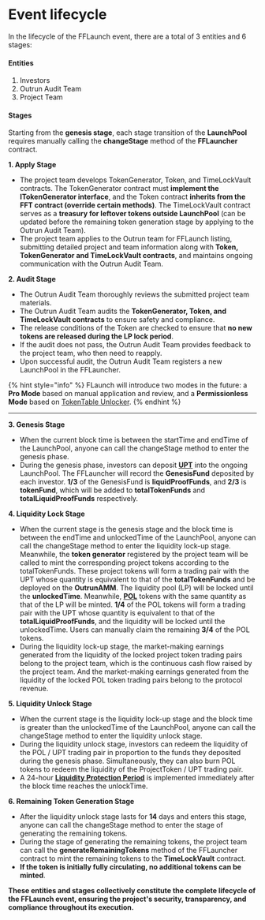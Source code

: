 # Event lifecycle

In the lifecycle of the FFLaunch event, there are a total of 3 entities and 6 stages:

#### Entities

1. Investors
2. Outrun Audit Team
3. Project Team

#### Stages

Starting from the **genesis stage**, each stage transition of the **LaunchPool** requires manually calling the **changeStage** method of the **FFLauncher** contract.

**1. Apply Stage**

* The project team develops TokenGenerator, Token, and TimeLockVault contracts. The TokenGenerator contract must **implement the ITokenGenerator interface**, and the Token contract **inherits from the FFT contract (override certain methods)**. The TimeLockVault contract serves as a **treasury for leftover tokens outside LaunchPool** (can be updated before the remaining token generation stage by applying to the Outrun Audit Team).
* The project team applies to the Outrun team for FFLaunch listing, submitting detailed project and team information along with **Token, TokenGenerator and TimeLockVault contracts**, and maintains ongoing communication with the Outrun Audit Team.

**2. Audit Stage**

* The Outrun Audit Team thoroughly reviews the submitted project team materials.
* The Outrun Audit Team audits the **TokenGenerator, Token, and TimeLockVault contracts** to ensure safety and compliance.
* The release conditions of the Token are checked to ensure that **no new tokens are released during the LP lock period**.
* If the audit does not pass, the Outrun Audit Team provides feedback to the project team, who then need to reapply.
* Upon successful audit, the Outrun Audit Team registers a new LaunchPool in the FFLauncher.

{% hint style="info" %}
FLaunch will introduce two modes in the future: a **Pro Mode** based on manual application and review, and a **Permissionless Mode** based on [TokenTable Unlocker](https://docs.tokentable.xyz/for-founders/tokentable-unlocker).
{% endhint %}

***

**3. Genesis Stage**

* When the current block time is between the startTime and endTime of the LaunchPool, anyone can call the changeStage method to enter the genesis phase.
* During the genesis phase, investors can deposit [**UPT**](../outstake/yield-tokenization/upt.md) into the ongoing LaunchPool. The FFLauncher will record the **GenesisFund** deposited by each investor. **1/3** of the GenesisFund is **liquidProofFunds**, and **2/3** is **tokenFund**, which will be added to **totalTokenFunds** and **totalLiquidProofFunds** respectively.

**4. Liquidity Lock Stage**

* When the current stage is the genesis stage and the block time is between the endTime and unlockedTime of the LaunchPool, anyone can call the changeStage method to enter the liquidity lock-up stage. Meanwhile, the **token generator** registered by the project team will be called to mint the corresponding project tokens according to the totalTokenFunds. These project tokens will form a trading pair with the UPT whose quantity is equivalent to that of the **totalTokenFunds** and be deployed on the **OutrunAMM**. The liquidity pool (LP) will be locked until the **unlockedTime**. Meanwhile, [**POL**](proof-of-liquidity-token.md) tokens with the same quantity as that of the LP will be minted. **1/4** of the POL tokens will form a trading pair with the UPT whose quantity is equivalent to that of the **totalLiquidProofFunds**, and the liquidity will be locked until the unlockedTime. Users can manually claim the remaining **3/4** of the POL tokens.
* During the liquidity lock-up stage, the market-making earnings generated from the liquidity of the locked project token trading pairs belong to the project team, which is the continuous cash flow raised by the project team. And the market-making earnings generated from the liquidity of the locked POL token trading pairs belong to the protocol revenue.

**5. Liquidity Unlock Stage**

* When the current stage is the liquidity lock-up stage and the block time is greater than the unlockedTime of the LaunchPool, anyone can call the changeStage method to enter the liquidity unlock stage.
* During the liquidity unlock stage, investors can redeem the liquidity of the POL / UPT trading pair in proportion to the funds they deposited during the genesis phase. Simultaneously, they can also burn POL tokens to redeem the liquidity of the ProjectToken / UPT trading pair.
* A 24-hour [**Liquidity Protection Period**](proof-of-liquidity-token.md) is implemented immediately after the block time reaches the unlockTime.&#x20;

**6. Remaining Token Generation Stage**

* After the liquidity unlock stage lasts for **14** days and enters this stage, anyone can call the changeStage method to enter the stage of generating the remaining tokens.
* During the stage of generating the remaining tokens, the project team can call the **generateRemainingTokens** method of the FFLauncher contract to mint the remaining tokens to the **TimeLockVault** contract.
* **If the token is initially fully circulating, no additional tokens can be minted**.

**These entities and stages collectively constitute the complete lifecycle of the FFLaunch event, ensuring the project's security, transparency, and compliance throughout its execution.**
